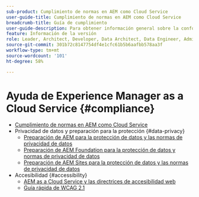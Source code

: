 ```yaml
---
sub-product: Cumplimiento de normas en AEM como Cloud Service
user-guide-title: Cumplimiento de normas en AEM como Cloud Service
breadcrumb-title: Guía de cumplimiento
user-guide-description: Para obtener información general sobre la conformidad en Experience Manager as a Cloud Service, incluida la privacidad y accesibilidad, comience aquí.
feature: Información de la versión
role: Leader, Architect, Developer, Data Architect, Data Engineer, Admin, User
source-git-commit: 301b72c8147754df4e1cfc61b5b6aafbb578aa3f
workflow-type: tm+mt
source-wordcount: '101'
ht-degree: 58%

---
```



# Ayuda de Experience Manager as a Cloud Service {#compliance}

+ [Cumplimiento de normas en AEM como Cloud Service](/help/compliance/home.md)
+ Privacidad de datos y preparación para la protección {#data-privacy}
   + [Preparación de AEM para la protección de datos y las normas de privacidad de datos](/help/compliance/data-privacy-and-protection-readiness/aem-readiness.md)
   + [Preparación de AEM Foundation para la protección de datos y normas de privacidad de datos](/help/compliance/data-privacy-and-protection-readiness/foundation-readiness.md)
   + [Preparación de AEM Sites para la protección de datos y las normas de privacidad de datos](/help/compliance/data-privacy-and-protection-readiness/sites-readiness.md)
+ Accesibilidad {#accessibility}
   + [AEM as a Cloud Service y las directrices de accesibilidad web](/help/compliance/accessibility/web-accessibility.md)
   + [Guía rápida de WCAG 2.1](/help/compliance/accessibility/quick-guide-wcag.md)